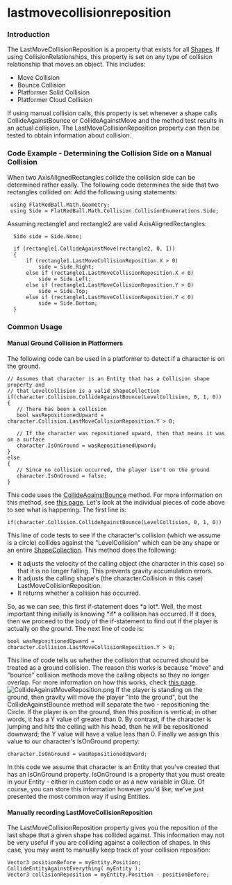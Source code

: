 # lastmovecollisionreposition

### Introduction

The LastMoveCollisionReposition is a property that exists for all [Shapes](../../../../../../frb/docs/index.php). If using CollisionRelationships, this property is set on any type of collision relationship that moves an object. This includes:

* Move Collision
* Bounce Collision
* Platformer Solid Collision
* Platformer Cloud Collision

If using manual collision calls, this property is set whenever a shape calls CollideAgainstBounce or CollideAgainstMove and the method test results in an actual collision. The LastMoveCollisionReposition property can then be tested to obtain information about collision.

### Code Example - Determining the Collision Side on a Manual Collision

When two AxisAlignedRectangles collide the collision side can be determined rather easily. The following code determines the side that two rectangles collided on: Add the following using statements:

```
 using FlatRedBall.Math.Geometry;
 using Side = FlatRedBall.Math.Collision.CollisionEnumerations.Side;
```

Assuming rectangle1 and rectangle2 are valid AxisAlignedRectangles:

```
  Side side = Side.None;

  if (rectangle1.CollideAgainstMove(rectangle2, 0, 1))
  {
      if (rectangle1.LastMoveCollisionReposition.X > 0)
          side = Side.Right;
      else if (rectangle1.LastMoveCollisionReposition.X < 0)
          side = Side.Left;
      else if (rectangle1.LastMoveCollisionReposition.Y > 0)
          side = Side.Top;
      else if (rectangle1.LastMoveCollisionReposition.Y < 0)
          side = Side.Bottom;
  }
```

### Common Usage

#### Manual Ground Collision in Platformers

The following code can be used in a platformer to detect if a character is on the ground.

```
// Assumes that character is an Entity that has a Collision shape property and
// that LevelCollision is a valid ShapeCollection
if(character.Collision.CollideAgainstBounce(LevelCollision, 0, 1, 0))
{
   // There has been a collision
   bool wasRepositionedUpward = character.Collision.LastMoveCollisionReposition.Y > 0;

   // If the character was repositioned upward, then that means it was on a surface
   character.IsOnGround = wasRepositionedUpward;
}
else
{
   // Since no collision occurred, the player isn't on the ground
   character.IsOnGround = false;
}
```

This code uses the [CollideAgainstBounce](../../../../../../frb/docs/index.php) method. For more information on this method, see [this page](../../../../../../frb/docs/index.php). Let's look at the individual pieces of code above to see what is happening. The first line is:

```
if(character.Collision.CollideAgainstBounce(LevelCollision, 0, 1, 0))
```

This line of code tests to see if the character's collision (which we assume is a circle) collides against the "LevelCollision" which can be any shape or an entire [ShapeCollection](../../../../../../frb/docs/index.php). This method does the following:

* It adjusts the velocity of the calling object (the character in this case) so that it is no longer falling. This prevents gravity accumulation errors.
* It adjusts the calling shape's (the character.Collision in this case) LastMoveCollisionReposition.
* It returns whether a collision has occurred.

So, as we can see, this first if-statement does \*a lot\*. Well, the most important thing initially is knowing \*if\* a collision has occurred. If it does, then we proceed to the body of the if-statement to find out if the player is actually on the ground. The next line of code is:

```
bool wasRepositionedUpward = character.Collision.LastMoveCollisionReposition.Y > 0;
```

This line of code tells us whether the collision that occurred should be treated as a ground collision. The reason this works is because "move" and "bounce" collision methods move the calling objects so they no longer overlap. For more information on how this works, check [this page](../../../../../../frb/docs/index.php#Understanding\_the\_CollideAgainstMove\_Implementation).![CollideAgainstMoveReposition.png](../../../../../../media/migrated\_media-CollideAgainstMoveReposition.png) If the player is standing on the ground, then gravity will move the player "into the ground", but the CollideAgainstBounce method will separate the two - repositioning the Circle. If the player is on the ground, then this position is vertical; in other words, it has a Y value of greater than 0. By contrast, if the character is jumping and hits the ceiling with his head, then he will be repositioned downward; the Y value will have a value less than 0. Finally we assign this value to our character's IsOnGround property:

```
character.IsOnGround = wasRepositionedUpward;
```

In this code we assume that character is an Entity that you've created that has an IsOnGround property. IsOnGround is a property that you must create in your Entity - either in custom code or as a new variable in Glue. Of course, you can store this information however you'd like; we've just presented the most common way if using Entities.

#### Manually recording LastMoveCollisionReposition

The LastMoveCollisionReposition property gives you the reposition of the last shape that a given shape has collided against. This information may not be very useful if you are colliding against a collection of shapes. In this case, you may want to manually keep track of your collision reposition:

```
Vector3 positionBefore = myEntity.Position;
CollideEntityAgainstEverything( myEntity );
Vector3 collisionReposition = myEntity.Position - positionBefore;
```
